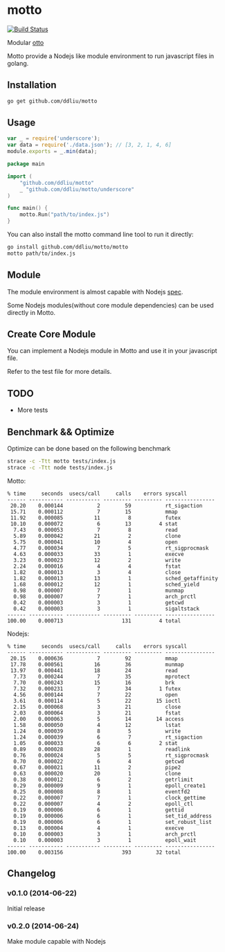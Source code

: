 # motto

[![Build Status](https://travis-ci.org/ddliu/motto.png)](https://travis-ci.org/ddliu/motto)

Modular [otto](https://github.com/robertkrimen/otto)

Motto provide a Nodejs like module environment to run javascript files in golang.

## Installation

```bash
go get github.com/ddliu/motto
```

## Usage

```js
var _ = require('underscore');
var data = require('./data.json'); // [3, 2, 1, 4, 6]
module.exports = _.min(data);
```

```go
package main

import (
    "github.com/ddliu/motto"
    _ "github.com/ddliu/motto/underscore"
)

func main() {
    motto.Run("path/to/index.js")
}
```

You can also install the motto command line tool to run it directly:

```bash
go install github.com/ddliu/motto/motto
motto path/to/index.js
```

## Module

The module environment is almost capable with Nodejs [spec](http://nodejs.org/api/modules.html).

Some Nodejs modules(without core module dependencies) can be used directly in Motto.


## Create Core Module

You can implement a Nodejs module in Motto and use it in your javascript file.

Refer to the test file for more details.

## TODO

- More tests

## Benchmark && Optimize

Optimize can be done based on the following benchmark

```bash
strace -c -Ttt motto tests/index.js
strace -c -Ttt node tests/index.js
```

Motto:

```
% time     seconds  usecs/call     calls    errors syscall
------ ----------- ----------- --------- --------- ----------------
 20.20    0.000144           2        59           rt_sigaction
 15.71    0.000112           7        15           mmap
 11.92    0.000085          11         8           futex
 10.10    0.000072           6        13         4 stat
  7.43    0.000053           7         8           read
  5.89    0.000042          21         2           clone
  5.75    0.000041          10         4           open
  4.77    0.000034           7         5           rt_sigprocmask
  4.63    0.000033          33         1           execve
  3.23    0.000023          12         2           write
  2.24    0.000016           4         4           fstat
  1.82    0.000013           3         4           close
  1.82    0.000013          13         1           sched_getaffinity
  1.68    0.000012          12         1           sched_yield
  0.98    0.000007           7         1           munmap
  0.98    0.000007           7         1           arch_prctl
  0.42    0.000003           3         1           getcwd
  0.42    0.000003           3         1           sigaltstack
------ ----------- ----------- --------- --------- ----------------
100.00    0.000713                   131         4 total
```

Nodejs:

```
% time     seconds  usecs/call     calls    errors syscall
------ ----------- ----------- --------- --------- ----------------
 20.15    0.000636           7        92           mmap
 17.78    0.000561          16        36           munmap
 13.97    0.000441          18        24           read
  7.73    0.000244           7        35           mprotect
  7.70    0.000243          15        16           brk
  7.32    0.000231           7        34         1 futex
  4.56    0.000144           7        22           open
  3.61    0.000114           5        22        15 ioctl
  2.15    0.000068           3        21           close
  2.03    0.000064           3        21           fstat
  2.00    0.000063           5        14        14 access
  1.58    0.000050           4        12           lstat
  1.24    0.000039           8         5           write
  1.24    0.000039           6         7           rt_sigaction
  1.05    0.000033           6         6         2 stat
  0.89    0.000028          28         1           readlink
  0.76    0.000024           5         5           rt_sigprocmask
  0.70    0.000022           6         4           getcwd
  0.67    0.000021          11         2           pipe2
  0.63    0.000020          20         1           clone
  0.38    0.000012           6         2           getrlimit
  0.29    0.000009           9         1           epoll_create1
  0.25    0.000008           8         1           eventfd2
  0.22    0.000007           7         1           clock_gettime
  0.22    0.000007           4         2           epoll_ctl
  0.19    0.000006           6         1           gettid
  0.19    0.000006           6         1           set_tid_address
  0.19    0.000006           6         1           set_robust_list
  0.13    0.000004           4         1           execve
  0.10    0.000003           3         1           arch_prctl
  0.10    0.000003           3         1           epoll_wait
------ ----------- ----------- --------- --------- ----------------
100.00    0.003156                   393        32 total
```

## Changelog

### v0.1.0 (2014-06-22)

Initial release

### v0.2.0 (2014-06-24)

Make module capable with Nodejs